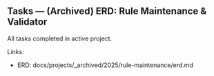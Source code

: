 ## Tasks — (Archived) ERD: Rule Maintenance & Validator

All tasks completed in active project.

Links:

- ERD: docs/projects/\_archived/2025/rule-maintenance/erd.md
